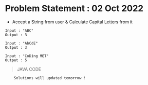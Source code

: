 # Problem Statement : 02 Oct 2022


- Accept a String from user & Calculate Capital Letters from it<br>

```
Input : "ABC"
Output : 3

Input : "AbCdE"
Output : 3

Input : "CoDing MET"
Output : 5

```


> JAVA CODE

```
    Solutions will updated tomorrow !
```



